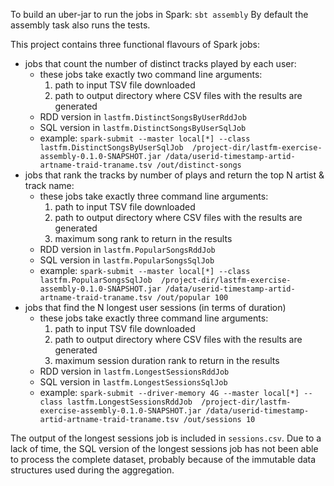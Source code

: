 To build an uber-jar to run the jobs in Spark: ```sbt assembly```
By default the assembly task also runs the tests.

This project contains three functional flavours of Spark jobs:
* jobs that count the number of distinct tracks played by each user:
    * these jobs take exactly two command line arguments:
        1. path to input TSV file downloaded
        1. path to output directory where CSV files with the results are generated
    * RDD version in `lastfm.DistinctSongsByUserRddJob`
    * SQL version in `lastfm.DistinctSongsByUserSqlJob`
    * example: ```spark-submit --master local[*] --class lastfm.DistinctSongsByUserSqlJob  /project-dir/lastfm-exercise-assembly-0.1.0-SNAPSHOT.jar /data/userid-timestamp-artid-artname-traid-traname.tsv /out/distinct-songs```
* jobs that rank the tracks by number of plays and return the top N artist & track name:
    * these jobs take exactly three command line arguments:
        1. path to input TSV file downloaded
        1. path to output directory where CSV files with the results are generated
        1. maximum song rank to return in the results
    * RDD version in `lastfm.PopularSongsRddJob`
    * SQL version in `lastfm.PopularSongsSqlJob`
    * example: ```spark-submit --master local[*] --class lastfm.PopularSongsSqlJob  /project-dir/lastfm-exercise-assembly-0.1.0-SNAPSHOT.jar /data/userid-timestamp-artid-artname-traid-traname.tsv /out/popular 100```
* jobs that find the N longest user sessions (in terms of duration)
    * these jobs take exactly three command line arguments:
        1. path to input TSV file downloaded
        1. path to output directory where CSV files with the results are generated
        1. maximum session duration rank to return in the results
    * RDD version in `lastfm.LongestSessionsRddJob`
    * SQL version in `lastfm.LongestSessionsSqlJob`
    * example: ```spark-submit --driver-memory 4G --master local[*] --class lastfm.LongestSessionsRddJob  /project-dir/lastfm-exercise-assembly-0.1.0-SNAPSHOT.jar /data/userid-timestamp-artid-artname-traid-traname.tsv /out/sessions 10```
    
The output of the longest sessions job is included in `sessions.csv`.
Due to a lack of time, the SQL version of the longest sessions job has not been able to process the complete dataset, probably because of the immutable data structures used during the aggregation.     